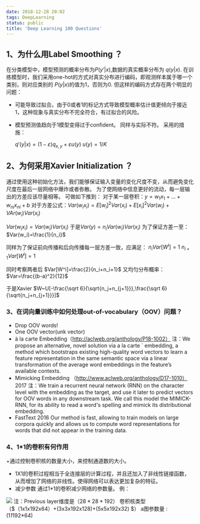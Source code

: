 ```yaml
---
date: 2018-12-28 20:02
tags: DeepLearning
status: public
title: 'Deep Learning 100 Questions'
---
```


## 1、为什么用Label Smoothing ？
在分类模型中，模型预测的概率分布为$P(y'|x)$,数据的真实概率分布为 $q(y|x)$. 在训练模型时，我们采用one-hot的方式对真实分布进行编码，即观测样本属于哪一个类别，则对应类别的 $P(y|x)$的值为1，否则为0.
但这样的编码方式存在两个明显的问题：
+ 可能导致过拟合。由于0或者1的标记方式导致模型概率估计值更倾向于接近1，这种现象与真实分布不完全符合，有过拟合的风险。
+ 模型预测值趋向于1模型变得过于confident。 同样与实际不符。
采用的措施：

    $q'(y|x) = (1-\varepsilon)q_{x,y} + \varepsilon u(y)$
    $u(y)=1/K$
    
## 2、为何采用Xavier Initialization ？
通过使用这种初始化方法，我们能够保证输入变量的变化尺度不变，从而避免变化尺度在最后一层网络中爆炸或者弥散。
为了使网络中信息更好的流动，每一层输出的方差应该尽量相等。
可做如下推到：
对于某一层卷积：$y=w_1x_1+...+w_{ni}x_{ni}+b$
对于方差公式：$Var(w_ix_i)=E[w_i]^2Var(x_i)+E[x_i]^2Var(w_i)+VAr(w_i)Var(x_i)$

$Var(w_ix_i)=Var(w_i)Var(x_i)$
于是$Var(y) = n_iVar(w_i)Var(x_i)$
为了保证方差一至：$Var(w_i)=\frac{1}{n_i}$

同样为了保证前向传播和后向传播每一层方差一致，应满足：
$n_iVar[W^i]=1$
$n_{i+1}Var[W^i]=1$

同时考察两者后
$Var[W^i]=\frac{2}{n_i+n_i+1}$
又均匀分布概率：
$Var=\frac{(b-a)^2}{12}$

于是Xavier
$W~U[-\frac{\sqrt 6}{\sqrt{n_j+n_{j+1}}},\frac{\sqrt 6}{\sqrt{n_j+n_{j+1}}}]$

### 3、在词向量训练中如何处理out-of-vocabulary（OOV）问题？
+ Drop OOV words!
+ One OOV vector(unk vector)
+ à la carte Embedding（http://aclweb.org/anthology/P18-1002）
注：We propose an alternative, novel solution via a la carte ` embedding, a method which bootstraps existing high-quality word vectors to learn a feature representation in the same semantic space via a linear transformation of the average word embeddings in the feature’s available contexts.
+ Mimicking Embedding （http://www.aclweb.org/anthology/D17-1010） 2017
注：We train a recurrent neural network (RNN) on the character level with the embedding as the target, and use it later to predict vectors for OOV words in any downstream task. We call this model the MIMICK-RNN, for its ability to read a word's spelling and mimick its distributional embedding.
+ FastText                 2016
 Our method is fast, allowing to train models on large corpora quickly and allows us to compute word representations for words that did not appear in the training data.

### 4、1*1的卷积有何作用
+通过控制卷积核的数量大小，来控制通道数的大小。
+ 1X1的卷积过程相当于全连接层的计算过程，并且还加入了非线性链接函数，从而增加了网络的非线性。使得网络可以表达更加复杂的特征。
+ 减少参数
通过1*1的卷积减少网络的参数量。
例：

![](./_image/2019-03-05-20-15-25.jpg)
注：Previous layer维度是（$28*28*192$）
卷积核类型（$（1x1x192x64）+(3x3x192x128)+(5x5x192x32) $）
a图参数量 : (1*1*192*64)

